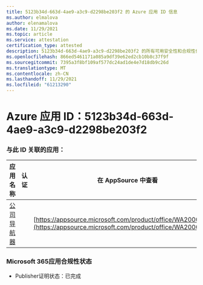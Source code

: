 ```yaml
---
title: 5123b34d-663d-4ae9-a3c9-d2298be203f2 的 Azure 应用 ID 信息
ms.author: elmalova
author: elenamalova
ms.date: 11/29/2021
ms.topic: article
ms.service: attestation
certification_type: attested
description: 5123b34d-663d-4ae9-a3c9-d2298be203f2 的所有可用安全性和合规性信息。
ms.openlocfilehash: 866ed5461171a085a9df39e62ed2cb10b8c37f9f
ms.sourcegitcommit: 7395a3f8bf109af577dc24ad1de4e7d18db9c26d
ms.translationtype: MT
ms.contentlocale: zh-CN
ms.lasthandoff: 11/29/2021
ms.locfileid: "61213290"
---
```

# <a name="azure-app-id-5123b34d-663d-4ae9-a3c9-d2298be203f2"></a>Azure 应用 ID：5123b34d-663d-4ae9-a3c9-d2298be203f2


### <a name="apps-associated-with-this-id"></a>与此 ID 关联的应用：
| **应用名称** | **认证** | **在 AppSource 中查看** |
|--------------|---------------|-----------------------|
| [公司导航器](https://docs.microsoft.com/microsoft-365-app-certification/forward/WA200003365) |  | [https://appsource.microsoft.com/product/office/WA200003365](https://appsource.microsoft.com/product/office/WA200003365) |

### <a name="microsoft-365-app-compliance-status"></a>Microsoft 365应用合规性状态
- Publisher证明状态：已完成
